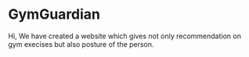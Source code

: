 # GymGuardian
Hi, We have created a website which gives not only recommendation on gym execises but also posture of the person.

